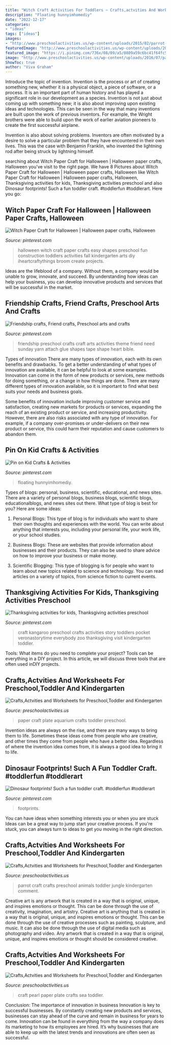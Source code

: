 ```yaml
---
title: "Witch Craft Activities For Toddlers ~ Crafts,actvities And Worksheets For Preschool,toddler And Kindergarten"
description: "Floating hunnyimhomediy"
date: "2022-12-17"
categories:
- "ideas"
tags: ["ideas"]
images:
- "http://www.preschoolactivities.us/wp-content/uploads/2015/02/parrot-craft1.jpg"
featuredImage: "http://www.preschoolactivities.us/wp-content/uploads/2016/04/paper-plate-Aquarium-craft-6.jpg"
featured_image: "https://i.pinimg.com/736x/08/09/a5/0809a59c6bc41f64fc54e2122514a985--kangaroo-craft-kangaroos.jpg"
image: "http://www.preschoolactivities.us/wp-content/uploads/2016/07/paper-plate-pearl-craft.jpg"
ShowToc: true
author: "Viva Graham"
---
```



Introduce the topic of invention.
Invention is the process or art of creating something new, whether it is a physical object, a piece of software, or a process. It is an important part of human history and has played a significant role in our development as a species.
Invention is not just about coming up with something new; it is also about improving upon existing ideas and technologies. This can be seen in the way that many inventions are built upon the work of previous inventors. For example, the Wright brothers were able to build upon the work of earlier aviation pioneers to create the first successful airplane.

Invention is also about solving problems. Inventors are often motivated by a desire to solve a particular problem that they have encountered in their own lives. This was the case with Benjamin Franklin, who invented the lightning rod after being struck by lightning himself.

	

		
searching about Witch Paper Craft for Halloween | Halloween paper crafts, Halloween you've visit to the right page. We have 8 Pictures about Witch Paper Craft for Halloween | Halloween paper crafts, Halloween like Witch Paper Craft for Halloween | Halloween paper crafts, Halloween, Thanksgiving activities for kids, Thanksgiving activities preschool and also Dinosaur footprints! Such a fun toddler craft. #toddlerfun #toddlerart. Here you go:
		
    
## Witch Paper Craft For Halloween | Halloween Paper Crafts, Halloween

<img loading=lazy src="https://i.pinimg.com/736x/7b/43/fe/7b43fe1e44381fb3dff2c8d16d80eb51.jpg" onerror="this.onerror=null;this.src='https://tse3.mm.bing.net/th?id=OIP.-yekknqp19xsQ-sOmiDidwHaLJ&amp;pid=15.1';" alt="Witch Paper Craft for Halloween | Halloween paper crafts, Halloween">

_Source: pinterest.com_

>halloween witch craft paper crafts easy shapes preschool fun construction toddlers activities fall kindergarten arts diy iheartcraftythings broom create projects. 

	

Ideas are the lifeblood of a company. Without them, a company would be unable to grow, innovate, and succeed. By understanding how ideas can help your business, you can develop innovative products and services that will be successful in the market.

    
## Friendship Crafts, Friend Crafts, Preschool Arts And Crafts

<img loading=lazy src="https://i.pinimg.com/736x/80/15/f7/8015f74ca4527c9e87c753186cc52348--preschool-friendship-friendship-crafts.jpg" onerror="this.onerror=null;this.src='https://tse4.mm.bing.net/th?id=OIP.exfo8sel3tI7qEQMO_zM7AHaJ4&amp;pid=15.1';" alt="Friendship crafts, Friend crafts, Preschool arts and crafts">

_Source: pinterest.com_

>friendship preschool crafts craft arts activities theme friend need sunday yarn attach glue shapes tape shape heart bible. 

	

Types of innovation
There are many types of innovation, each with its own benefits and drawbacks. To get a better understanding of what types of innovation are available, it can be helpful to look at some examples. 
Innovation can come in the form of new products or services, new methods for doing something, or a change in how things are done. There are many different types of innovation available, so it is important to find what best suits your needs and business goals. 

Some benefits of innovation include improving customer service and satisfaction, creating new markets for products or services, expanding the reach of an existing product or service, and increasing productivity. However, there are also risks associated with any type of innovation. For example, if a company over-promises or under-delivers on their new product or service, this could harm their reputation and cause customers to abandon them.

    
## Pin On Kid Crafts &amp; Activities

<img loading=lazy src="https://i.pinimg.com/736x/33/1e/ee/331eeeff7cd97b16944069fa1fbc5040.jpg" onerror="this.onerror=null;this.src='https://tse1.mm.bing.net/th?id=OIP.GdgyaELKLpOnGHC-E1dPmAHaLH&amp;pid=15.1';" alt="Pin on Kid Crafts &amp; Activities">

_Source: pinterest.com_

>floating hunnyimhomediy. 

	

Types of blogs: personal, business, scientific, educational, and news sites.
There are a variety of personal blogs, business blogs, scientific blogs, educationalblogs, and news sites out there. What type of blog is best for you? Here are some ideas:
1. Personal Blogs: This type of blog is for individuals who want to share their own thoughts and experiences with the world. You can write about anything that interests you, including your personal life, your work life, or your school studies.

2. Business Blogs: These are websites that provide information about businesses and their products. They can also be used to share advice on how to improve your business or make money.

3. Scientific Blogging: This type of blogging is for people who want to learn about new topics related to science and technology. You can read articles on a variety of topics, from science fiction to current events.


    
## Thanksgiving Activities For Kids, Thanksgiving Activities Preschool

<img loading=lazy src="https://i.pinimg.com/736x/08/09/a5/0809a59c6bc41f64fc54e2122514a985--kangaroo-craft-kangaroos.jpg" onerror="this.onerror=null;this.src='https://tse3.mm.bing.net/th?id=OIP.c5EMO66zBQnfYeAGACQqgAHaJ3&amp;pid=15.1';" alt="Thanksgiving activities for kids, Thanksgiving activities preschool">

_Source: pinterest.com_

>craft kangaroo preschool crafts activities story toddlers pocket veronastorytime everybody zoo thanksgiving visit kindergarten toddler. 

	

Tools: What items do you need to complete your project?
Tools can be everything in a DIY project. In this article, we will discuss three tools that are often used inDIY projects.

    
## Crafts,Actvities And Worksheets For Preschool,Toddler And Kindergarten

<img loading=lazy src="http://www.preschoolactivities.us/wp-content/uploads/2016/04/paper-plate-Aquarium-craft-6.jpg" onerror="this.onerror=null;this.src='https://tse1.mm.bing.net/th?id=OIP.1v4N5oSiwJ1gpLb0unxYrAHaJ4&amp;pid=15.1';" alt="Crafts,Actvities and Worksheets for Preschool,Toddler and Kindergarten">

_Source: preschoolactivities.us_

>paper craft plate aquarium crafts toddler preschool. 

	

Invention ideas are always on the rise, and there are many ways to bring them to life. Sometimes these ideas come from people who are creative, and other times they come from people who have a better idea. Regardless of where the invention idea comes from, it is always a good idea to bring it to life.

    
## Dinosaur Footprints! Such A Fun Toddler Craft. #toddlerfun #toddlerart

<img loading=lazy src="https://i.pinimg.com/736x/bd/a8/5d/bda85d64bd1bdee2c70f183f0ced8f92.jpg" onerror="this.onerror=null;this.src='https://tse3.mm.bing.net/th?id=OIP.0KXvQDKAH9NS4Z6EvqF9LgHaLH&amp;pid=15.1';" alt="Dinosaur footprints! Such a fun toddler craft. #toddlerfun #toddlerart">

_Source: pinterest.com_

>footprints. 

	

You can have ideas when something interests you or when you are stuck
Ideas can be a great way to jump start your creative process. If you're stuck, you can always turn to ideas to get you moving in the right direction.

    
## Crafts,Actvities And Worksheets For Preschool,Toddler And Kindergarten

<img loading=lazy src="http://www.preschoolactivities.us/wp-content/uploads/2015/02/parrot-craft1.jpg" onerror="this.onerror=null;this.src='https://tse3.mm.bing.net/th?id=OIP.jy4-Pq4TP4yozhD0sSUC0QHaJ3&amp;pid=15.1';" alt="Crafts,Actvities and Worksheets for Preschool,Toddler and Kindergarten">

_Source: preschoolactivities.us_

>parrot craft crafts preschool animals toddler jungle kindergarten comment. 

	

Creative art is any artwork that is created in a way that is original, unique, and inspires emotions or thought. This can be done through the use of creativity, imagination, and artistry.
Creative art is anything that is created in a way that is original, unique, and inspires emotions or thought. This can be done through the use of creative processes such as painting, sculpture, and music. It can also be done through the use of digital media such as photography and video. Any artwork that is created in a way that is original, unique, and inspires emotions or thought should be considered creative.

    
## Crafts,Actvities And Worksheets For Preschool,Toddler And Kindergarten

<img loading=lazy src="http://www.preschoolactivities.us/wp-content/uploads/2016/07/paper-plate-pearl-craft.jpg" onerror="this.onerror=null;this.src='https://tse3.mm.bing.net/th?id=OIP.1LVgVuDE96Q0I86_-4gFbwHaJ4&amp;pid=15.1';" alt="Crafts,Actvities and Worksheets for Preschool,Toddler and Kindergarten">

_Source: preschoolactivities.us_

>craft pearl paper plate crafts sea toddler. 

	

Conclusion: The importance of innovation in business
Innovation is key to successful businesses. By constantly creating new products and services, businesses can stay ahead of the curve and remain in business for years to come. Innovation can be found in everything from the way a company does its marketing to how its employees are hired. It’s why businesses that are able to keep up with the latest trends and innovations are often seen as successful.

